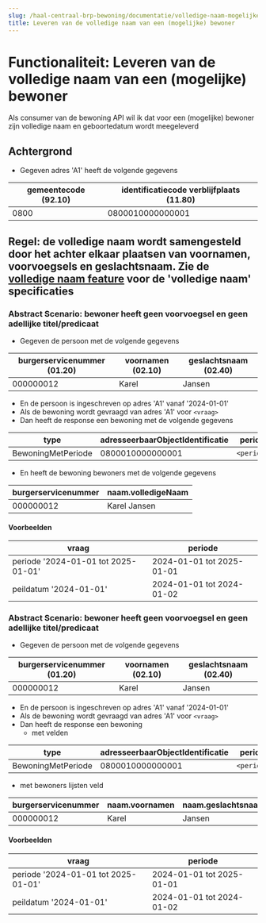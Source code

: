 ```yaml
---
slug: /haal-centraal-brp-bewoning/documentatie/volledige-naam-mogelijke-bewoner
title: Leveren van de volledige naam van een (mogelijke) bewoner
---
```


# Functionaliteit: Leveren van de volledige naam van een (mogelijke) bewoner

Als consumer van de bewoning API
wil ik dat voor een (mogelijke) bewoner zijn volledige naam en geboortedatum wordt meegeleverd

## Achtergrond

- Gegeven adres 'A1' heeft de volgende gegevens

| gemeentecode (92.10) | identificatiecode verblijfplaats (11.80) |
| --- | --- |
| 0800 | 0800010000000001 |


## Regel: de volledige naam wordt samengesteld door het achter elkaar plaatsen van voornamen, voorvoegsels en geslachtsnaam. Zie de [volledige naam feature]() voor de 'volledige naam' specificaties

### Abstract Scenario: bewoner heeft geen voorvoegsel en geen adellijke titel/predicaat

- Gegeven de persoon met de volgende gegevens

| burgerservicenummer (01.20) | voornamen (02.10) | geslachtsnaam (02.40) |
| --- | --- | --- |
| 000000012 | Karel | Jansen |

- En de persoon is ingeschreven op adres 'A1' vanaf '2024-01-01'
- Als de bewoning wordt gevraagd van adres 'A1' voor `<vraag>`
- Dan heeft de response een bewoning met de volgende gegevens

| type | adresseerbaarObjectIdentificatie | periode |
| --- | --- | --- |
| BewoningMetPeriode | 0800010000000001 | `<periode>` |

- En heeft de bewoning bewoners met de volgende gegevens

| burgerservicenummer | naam.volledigeNaam |
| --- | --- |
| 000000012 | Karel Jansen |


#### Voorbeelden

| vraag | periode |
| --- | --- |
| periode '2024-01-01 tot 2025-01-01' |2024-01-01 tot 2025-01-01 |
| peildatum '2024-01-01' |2024-01-01 tot 2024-01-02 |


### Abstract Scenario: bewoner heeft geen voorvoegsel en geen adellijke titel/predicaat

- Gegeven de persoon met de volgende gegevens

| burgerservicenummer (01.20) | voornamen (02.10) | geslachtsnaam (02.40) |
| --- | --- | --- |
| 000000012 | Karel | Jansen |

- En de persoon is ingeschreven op adres 'A1' vanaf '2024-01-01'
- Als de bewoning wordt gevraagd van adres 'A1' voor `<vraag>`
- Dan heeft de response een bewoning
  - met velden

| type | adresseerbaarObjectIdentificatie | periode |
| --- | --- | --- |
| BewoningMetPeriode | 0800010000000001 | `<periode>` |

  - met bewoners lijsten veld

| burgerservicenummer | naam.voornamen | naam.geslachtsnaam | geslacht.code | geslacht.omschrijving |
| --- | --- | --- | --- | --- |
| 000000012 | Karel | Jansen | M | man |


#### Voorbeelden

| vraag | periode |
| --- | --- |
| periode '2024-01-01 tot 2025-01-01' |2024-01-01 tot 2025-01-01 |
| peildatum '2024-01-01' |2024-01-01 tot 2024-01-02 |


